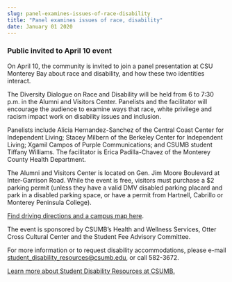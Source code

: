 ```yaml
---
slug: panel-examines-issues-of-race-disability
title: "Panel examines issues of race, disability"
date: January 01 2020
---
```


 
<h3>Public invited to April 10 event</h3>
<p>
  On April 10, the community is invited to join a panel presentation at CSU
  Monterey Bay about race and disability, and how these two identities interact.
</p>
<p>
  The Diversity Dialogue on Race and Disability will be held from 6 to 7:30 p.m.
  in the Alumni and Visitors Center. Panelists and the facilitator will
  encourage the audience to examine ways that race, white privilege and racism
  impact work on disability issues and inclusion.
</p>
<p>
  Panelists include Alicia Hernandez-Sanchez of the Central Coast Center for
  Independent Living; Stacey Milbern of the Berkeley Center for Independent
  Living; Xgamil Campos of Purple Communications; and CSUMB student Tiffany
  Williams. The facilitator is Erica Padilla-Chavez of the Monterey County
  Health Department.
</p>
<p>
  The Alumni and Visitors Center is located on Gen. Jim Moore Boulevard at
  Inter-Garrison Road. While the event is free, visitors must purchase a $2
  parking permit (unless they have a valid DMV disabled parking placard and park
  in a disabled parking space, or have a permit from Hartnell, Cabrillo or
  Monterey Peninsula College).
</p>
<p>
  <a
    href="https://about.csumb.edu/sites/default/files/53/attachments/files/avc.pdf"
    >Find driving directions and a campus map here</a
  >.
</p>
<p>
  The event is sponsored by CSUMB’s Health and Wellness Services, Otter Cross
  Cultural Center and the Student Fee Advisory Committee.
</p>
<p>
  For more information or to request disability accommodations, please e-mail
  <a
    href="&#109;&#x61;i&#108;&#x74;&#111;&#58;&#x73;&#116;&#117;&#x64;&#101;&#110;&#x74;&#95;&#x64;&#x69;&#115;&#x61;&#x62;&#105;&#x6c;i&#116;&#x79;&#95;&#114;&#x65;&#115;&#111;&#x75;&#114;&#99;&#x65;&#115;&#x40;&#x63;&#115;&#x75;&#x6d;&#98;&#x2e;e&#100;&#x75;"
    >student_disability_resources@csumb.edu</a
  >, or call 582-3672.
</p>
<p>
  <a href="https://sdr.csumb.edu/student-disability-resources"
    >Learn more about Student Disability Resources at CSUMB.</a
  >
</p>
 
